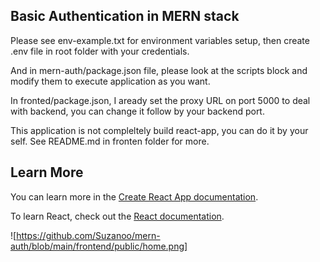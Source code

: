 ## Basic Authentication in MERN stack

Please see env-example.txt for environment variables setup, then create .env file in root folder with your credentials.

And in mern-auth/package.json file, please look at the scripts block and modify them to execute application as you want.

In fronted/package.json, I aready set the proxy URL on port 5000 to deal with backend, you can change it follow by your backend port.

This application is not compleltely build react-app, you can do it by your self. See README.md in fronten folder for more.

## Learn More

You can learn more in the [Create React App documentation](https://facebook.github.io/create-react-app/docs/getting-started).

To learn React, check out the [React documentation](https://reactjs.org/).

![https://github.com/Suzanoo/mern-auth/blob/main/frontend/public/home.png]
